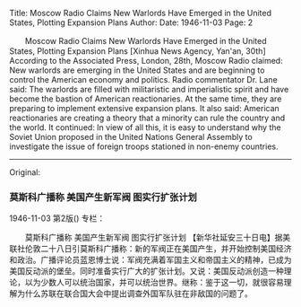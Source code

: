 Title: Moscow Radio Claims New Warlords Have Emerged in the United States, Plotting Expansion Plans
Author:
Date: 1946-11-03
Page: 2

　　Moscow Radio Claims
    New Warlords Have Emerged in the United States, Plotting Expansion Plans
    [Xinhua News Agency, Yan'an, 30th] According to the Associated Press, London, 28th, Moscow Radio claimed: New warlords are emerging in the United States and are beginning to control the American economy and politics. Radio commentator Dr. Lane said: The warlords are filled with militaristic and imperialistic spirit and have become the bastion of American reactionaries. At the same time, they are preparing to implement extensive expansion plans. It also said: American reactionaries are creating a theory that a minority can rule the country and the world. It continued: In view of all this, it is easy to understand why the Soviet Union proposed in the United Nations General Assembly to investigate the issue of foreign troops stationed in non-enemy countries.



<hr /> 

Original: 


### 莫斯科广播称  美国产生新军阀  图实行扩张计划

1946-11-03
第2版()
专栏：

　　莫斯科广播称
    美国产生新军阀  图实行扩张计划
    【新华社延安三十日电】据美联社伦敦二十八日引莫斯科广播称：新的军阀正在美国产生，并开始控制美国经济和政治。广播评论员蓝恩博士说：军阀充满着军国主义和帝国主义的精神，已成为美国反动派的堡垒。同时准备实行广大的扩张计划。又说：美国反动派创造一种理论，以为少数人可以统治国家，并可以统治世界。继称：鉴于这一切，就很容易理解为什么苏联在联合国大会中提出调查外国军队驻在非敌国的问题了。
